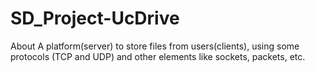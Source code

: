 # SD_Project-UcDrive
About A platform(server) to store files from users(clients), using some protocols (TCP and UDP) and other elements like sockets, packets, etc.

